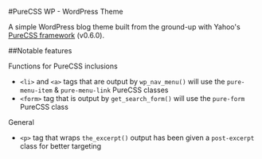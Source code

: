 #PureCSS WP - WordPress Theme

A simple WordPress blog theme built from the ground-up with Yahoo's [PureCSS framework](http://purecss.io) (v0.6.0).

##Notable features

Functions for PureCSS inclusions

* `<li>` and `<a>` tags that are output by `wp_nav_menu()` will use the `pure-menu-item` & `pure-menu-link` PureCSS classes
* `<form>` tag that is output by `get_search_form()` will use the `pure-form` PureCSS class

General

* `<p>` tag that wraps `the_excerpt()` output has been given a `post-excerpt` class for better targeting

